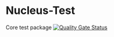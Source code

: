# Nucleus-Test
Core test package
[![Quality Gate Status](https://sonarcloud.io/api/project_badges/measure?project=immanuelqrw_Nucleus-Test&metric=alert_status)](https://sonarcloud.io/dashboard?id=immanuelqrw_Nucleus-Test)
